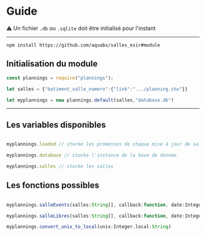 # Guide

⚠️ Un fichier `.db` ou `.sqlite` doit être initialisé pour l'instant

---

```
npm install https://github.com/aquabx/salles_esir#module
```

## Initialisation du module


```ts
const plannings = require("plannings");

let salles = {"batiment_salle_numero":{"link":".../planning.shu"}}

let myplannings = new plannings.default(salles,"database.db")

```

---

## Les variables disponibles


```ts

myplannings.loaded // stocke les promesses de chaque mise à jour de salle

myplannings.database // stocke l'instance de la base de donnée

myplannings.salles // stocke les salles

```

## Les fonctions possibles


```ts

myplannings.salleEvents(salles:String[], callback:function, date:Integer)

myplannings.salleLibres(salles:String[], callback:function, date:Integer)

myplannings.convert_unix_to_local(unix:Integer,local:String)

```
